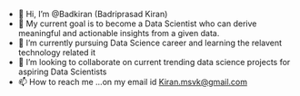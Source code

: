 - 👋 Hi, I’m @Badkiran (Badriprasad Kiran)
- 👀 My current goal is to become a Data Scientist who can derive meaningful and actionable insights from a given data.
- 🌱 I’m currently pursuing Data Science career and learning the relavent technology related it
- 💞️ I’m looking to collaborate on current trending data science projects for aspiring Data Scientists
- 📫 How to reach me ...on my email id Kiran.msvk@gmail.com

<!---
Badkiran/Badkiran is a ✨ special ✨ repository because its `README.md` (this file) appears on your GitHub profile.
You can click the Preview link to take a look at your changes.
--->
